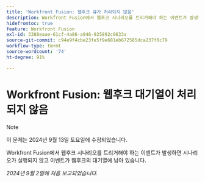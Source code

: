 ```yaml
---
title: 'Workfront Fusion: 웹후크 큐가 처리되지 않음'
description: Workfront Fusion에서 웹후크 시나리오를 트리거해야 하는 이벤트가 발생하면 시나리오가 실행되지 않고 이벤트가 웹후크의 대기열에 남아 있습니다.
hidefromtoc: true
feature: Workfront Fusion
exl-id: 3388eaae-61cf-4a86-a946-925892c9633a
source-git-commit: c94e9f4cbe23fe5f9e681eb672585dca237f0c79
workflow-type: tm+mt
source-wordcount: '74'
ht-degree: 91%

---
```


# Workfront Fusion: 웹후크 대기열이 처리되지 않음

>[!NOTE]
>
>이 문제는 2024년 9월 13일 토요일에 수정되었습니다.

Workfront Fusion에서 웹후크 시나리오를 트리거해야 하는 이벤트가 발생하면 시나리오가 실행되지 않고 이벤트가 웹후크의 대기열에 남아 있습니다.

_2024년 9월 2일에 처음 보고되었습니다._
